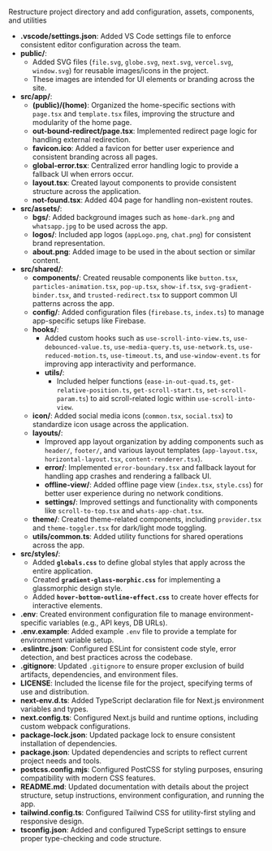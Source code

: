 Restructure project directory and add configuration, assets, components, and utilities

- **.vscode/settings.json**: Added VS Code settings file to enforce consistent editor configuration across the team.
- **public/**:
  - Added SVG files (`file.svg`, `globe.svg`, `next.svg`, `vercel.svg`, `window.svg`) for reusable images/icons in the project.
  - These images are intended for UI elements or branding across the site.
- **src/app/**:
  - **(public)/(home)**: Organized the home-specific sections with `page.tsx` and `template.tsx` files, improving the structure and modularity of the home page.
  - **out-bound-redirect/page.tsx**: Implemented redirect page logic for handling external redirection.
  - **favicon.ico**: Added a favicon for better user experience and consistent branding across all pages.
  - **global-error.tsx**: Centralized error handling logic to provide a fallback UI when errors occur.
  - **layout.tsx**: Created layout components to provide consistent structure across the application.
  - **not-found.tsx**: Added 404 page for handling non-existent routes.
- **src/assets/**:
  - **bgs/**: Added background images such as `home-dark.png` and `whatsapp.jpg` to be used across the app.
  - **logos/**: Included app logos (`appLogo.png`, `chat.png`) for consistent brand representation.
  - **about.png**: Added image to be used in the about section or similar content.
- **src/shared/**:
  - **components/**: Created reusable components like `button.tsx`, `particles-animation.tsx`, `pop-up.tsx`, `show-if.tsx`, `svg-gradient-binder.tsx`, and `trusted-redirect.tsx` to support common UI patterns across the app.
  - **config/**: Added configuration files (`firebase.ts`, `index.ts`) to manage app-specific setups like Firebase.
  - **hooks/**:
    - Added custom hooks such as `use-scroll-into-view.ts`, `use-debounced-value.ts`, `use-media-query.ts`, `use-network.ts`, `use-reduced-motion.ts`, `use-timeout.ts`, and `use-window-event.ts` for improving app interactivity and performance.
    - **utils/**:
      - Included helper functions (`ease-in-out-quad.ts`, `get-relative-position.ts`, `get-scroll-start.ts`, `set-scroll-param.ts`) to aid scroll-related logic within `use-scroll-into-view`.
  - **icon/**: Added social media icons (`common.tsx`, `social.tsx`) to standardize icon usage across the application.
  - **layouts/**:
    - Improved app layout organization by adding components such as `header/`, `footer/`, and various layout templates (`app-layout.tsx`, `horizontal-layout.tsx`, `content-renderer.tsx`).
    - **error/**: Implemented `error-boundary.tsx` and fallback layout for handling app crashes and rendering a fallback UI.
    - **offline-view/**: Added offline page view (`index.tsx`, `style.css`) for better user experience during no network conditions.
    - **settings/**: Improved settings and functionality with components like `scroll-to-top.tsx` and `whats-app-chat.tsx`.
  - **theme/**: Created theme-related components, including `provider.tsx` and `theme-toggler.tsx` for dark/light mode toggling.
  - **utils/common.ts**: Added utility functions for shared operations across the app.
- **src/styles/**:
  - Added **`globals.css`** to define global styles that apply across the entire application.
  - Created **`gradient-glass-morphic.css`** for implementing a glassmorphic design style.
  - Added **`hover-bottom-outline-effect.css`** to create hover effects for interactive elements.
- **.env**: Created environment configuration file to manage environment-specific variables (e.g., API keys, DB URLs).
- **.env.example**: Added example `.env` file to provide a template for environment variable setup.
- **.eslintrc.json**: Configured ESLint for consistent code style, error detection, and best practices across the codebase.
- **.gitignore**: Updated `.gitignore` to ensure proper exclusion of build artifacts, dependencies, and environment files.
- **LICENSE**: Included the license file for the project, specifying terms of use and distribution.
- **next-env.d.ts**: Added TypeScript declaration file for Next.js environment variables and types.
- **next.config.ts**: Configured Next.js build and runtime options, including custom webpack configurations.
- **package-lock.json**: Updated package lock to ensure consistent installation of dependencies.
- **package.json**: Updated dependencies and scripts to reflect current project needs and tools.
- **postcss.config.mjs**: Configured PostCSS for styling purposes, ensuring compatibility with modern CSS features.
- **README.md**: Updated documentation with details about the project structure, setup instructions, environment configuration, and running the app.
- **tailwind.config.ts**: Configured Tailwind CSS for utility-first styling and responsive design.
- **tsconfig.json**: Added and configured TypeScript settings to ensure proper type-checking and code structure.